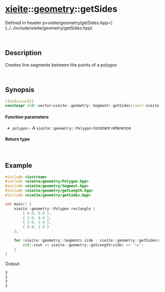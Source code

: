 # [xieite](../xieite.md)\:\:[geometry](../geometry.md)\:\:getSides
Defined in header p<xieite/geometry/getSides.hpp>](../../include/xieite/geometry/getSides.hpp)

&nbsp;

## Description
Creates line segments between the points of a polygon

&nbsp;

## Synopsis
```cpp
[[nodiscard]]
constexpr std::vector<xieite::geometry::Segment> getSides(const xieite::geometry::Polygon& polygon) noexcept;
```
#### Function parameters
- `polygon` - A `xieite::geometry::Polygon` constant reference
#### Return type

&nbsp;

## Example
```cpp
#include <iostream>
#include <xieite/geometry/Polygon.hpp>
#include <xieite/geometry/Segment.hpp>
#include <xieite/geometry/getLength.hpp>
#include <xieite/geometry/getSides.hpp>

int main() {
    xieite::geometry::Polygon rectangle {
        { 0.0, 0.0 },
        { 3.0, 0.0 },
        { 3.0, 2.0 },
        { 0.0, 2.0 }
    };

    for (xieite::geometry::Segment& side : xieite::geometry::getSides(rectangle)) {
        std::cout << xieite::geometry::getLength(side) << '\n';
    }
}
```
Output:
```
3
2
3
2
```
